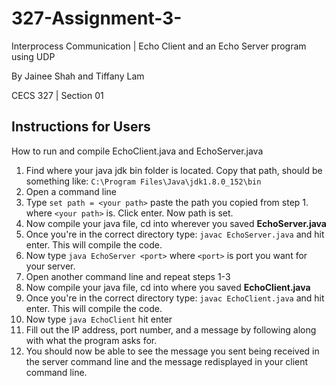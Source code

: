 # 327-Assignment-3-
 Interprocess Communication | Echo Client and an Echo Server program using UDP
 
 By Jainee Shah and Tiffany Lam 
 
 CECS 327 | Section 01
 
## Instructions for Users
 How to run and compile EchoClient.java and EchoServer.java
1. Find where your java jdk bin folder is located. Copy that path,
should be something like: `C:\Program Files\Java\jdk1.8.0_152\bin`
2. Open a command line
3. Type `set path = <your path>` paste the path you copied from step 1. where `<your path>` is. Click enter. Now path is set.
4. Now compile your java file, cd into wherever you saved **EchoServer.java**
5. Once you're in the correct directory type: `javac EchoServer.java` and hit enter. This will compile the code.
6. Now type `java EchoServer <port>` where `<port>` is port you want for your server. 
7. Open another command line and repeat steps 1-3
8. Now compile your java file, cd into where you saved **EchoClient.java**
9. Once you're in the correct directory type: `javac EchoClient.java` and hit enter. This will compile the code.
10. Now type `java EchoClient` hit enter
11. Fill out the IP address, port number, and a message by following along with what the program asks for. 
12. You should now be able to see the message you sent being received in the server command line and the message redisplayed in your client command line. 
